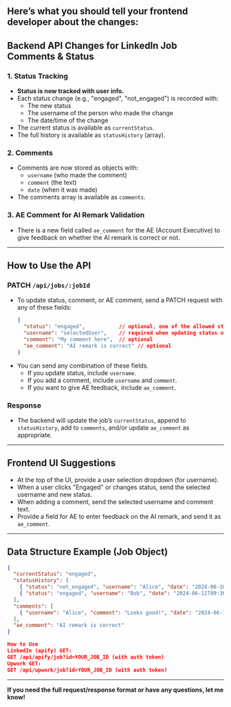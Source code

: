 Here’s what you should tell your frontend developer about the changes:
---
## **Backend API Changes for LinkedIn Job Comments & Status**
### 1. **Status Tracking**
- **Status is now tracked with user info.**
- Each status change (e.g., "engaged", "not_engaged") is recorded with:
  - The new status
  - The username of the person who made the change
  - The date/time of the change
- The current status is available as `currentStatus`.
- The full history is available as `statusHistory` (array).
### 2. **Comments**
- Comments are now stored as objects with:
  - `username` (who made the comment)
  - `comment` (the text)
  - `date` (when it was made)
- The comments array is available as `comments`.
### 3. **AE Comment for AI Remark Validation**
- There is a new field called `ae_comment` for the AE (Account Executive) to give feedback on whether the AI remark is correct or not.
---
## **How to Use the API**
### **PATCH `/api/jobs/:jobId`**
- To update status, comment, or AE comment, send a PATCH request with any of these fields:
  ```json
  {
    "status": "engaged",           // optional, one of the allowed statuses
    "username": "selectedUser",    // required when updating status or comment
    "comment": "My comment here",  // optional
    "ae_comment": "AI remark is correct" // optional
  }
  ```
- You can send any combination of these fields.
  - If you update status, include `username`.
  - If you add a comment, include `username` and `comment`.
  - If you want to give AE feedback, include `ae_comment`.
### **Response**
- The backend will update the job’s `currentStatus`, append to `statusHistory`, add to `comments`, and/or update `ae_comment` as appropriate.
---
## **Frontend UI Suggestions**
- At the top of the UI, provide a user selection dropdown (for username).
- When a user clicks "Engaged" or changes status, send the selected username and new status.
- When adding a comment, send the selected username and comment text.
- Provide a field for AE to enter feedback on the AI remark, and send it as `ae_comment`.
---
## **Data Structure Example (Job Object)**
```json
{
  "currentStatus": "engaged",
  "statusHistory": [
    { "status": "not_engaged", "username": "Alice", "date": "2024-06-10T12:00:00Z" },
    { "status": "engaged", "username": "Bob", "date": "2024-06-11T09:30:00Z" }
  ],
  "comments": [
    { "username": "Alice", "comment": "Looks good!", "date": "2024-06-10T12:05:00Z" }
  ],
  "ae_comment": "AI remark is correct"
}

How to Use
LinkedIn (apify) GET:
GET /api/apify/job?id=YOUR_JOB_ID (with auth token)
Upwork GET:
GET /api/upwork/job?id=YOUR_JOB_ID (with auth token)
```
---
**If you need the full request/response format or have any questions, let me know!**
